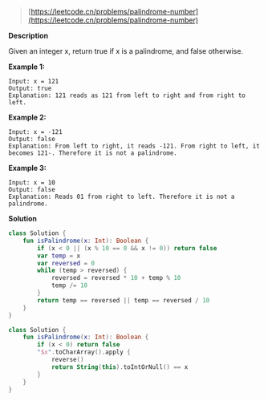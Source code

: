 > [https://leetcode.cn/problems/palindrome-number](https://leetcode.cn/problems/palindrome-number)

**Description**

Given an integer x, return true if x is a palindrome, and false otherwise.

**Example 1:**

```text
Input: x = 121
Output: true
Explanation: 121 reads as 121 from left to right and from right to left.
```

**Example 2:**

```text
Input: x = -121
Output: false
Explanation: From left to right, it reads -121. From right to left, it becomes 121-. Therefore it is not a palindrome.
```

**Example 3:**

```text
Input: x = 10
Output: false
Explanation: Reads 01 from right to left. Therefore it is not a palindrome.
```

**Solution**
```kotlin
class Solution {
    fun isPalindrome(x: Int): Boolean {
        if (x < 0 || (x % 10 == 0 && x != 0)) return false
        var temp = x
        var reversed = 0
        while (temp > reversed) {
            reversed = reversed * 10 + temp % 10
            temp /= 10
        }
        return temp == reversed || temp == reversed / 10
    }
}
```
```kotlin
class Solution {
    fun isPalindrome(x: Int): Boolean {
        if (x < 0) return false
        "$x".toCharArray().apply {
            reverse()
            return String(this).toIntOrNull() == x
        }
    }
}
```